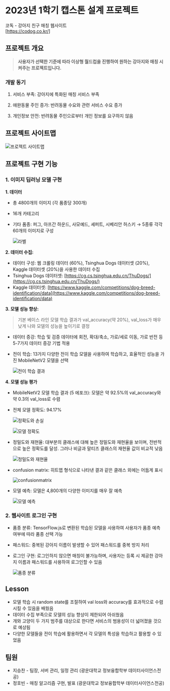 # 2023년 1학기 캡스톤 설계 프로젝트
코독 - 강아지 친구 매칭 웹사이트 \
[https://codog.co.kr/]

## 프로젝트 개요

> **사용자가 선택한 기준에 따라 이상형 월드컵을 진행하여 원하는 강아지와 매칭 시켜주는 프로젝트입니다.**

### 개발 동기
1. 서비스 부족: 강아지에 특화된 매칭 서비스 부족

2. 애완동물 주인 증가: 반려동물 수요와 관련 서비스 수요 증가

3. 개인정보 안전: 반려동물 주인으로부터 개인 정보를 요구하지 않음

## 프로젝트 사이트맵
![프로젝트 사이트맵](/image/sitemap.png)

## 프로젝트 구현 기능

### 1. 이미지 딥러닝 모델 구현

**1. 데이터**
- 총 4800개의 이미지 (각 품종당 300개)
- 16개 카테고리
- 기타 품종: 퍼그, 아프간 하운드, 사모예드, 셰퍼트, 시베리안 허스키 → 5종류 각각 60개의 이미지로 구성

    ![라벨](/image/label.png)

**2. 데이터 수집:**

- 데이터 구성: 웹 크롤링 데이터 (60%), Tsinghua Dogs 데이터셋 (20%), Kaggle 데이터셋 (20%)을 사용한 데이터 수집
- Tsinghua Dogs 데이터셋: [https://cg.cs.tsinghua.edu.cn/ThuDogs/](https://cg.cs.tsinghua.edu.cn/ThuDogs/)
- Kaggle 데이터셋: [https://www.kaggle.com/competitions/dog-breed-identification/data](https://www.kaggle.com/competitions/dog-breed-identification/data)

**3. 모델 성능 향상:**

   > 기본 베이스 라인 모델 학습 결과가 val_accuracy(약 20%), val_loss가 매우 낮게 나와 모델의 성능을 높이기로 결정

- 데이터 증강: 학습 및 검증 데이터에 회전, 확대/축소, 가로/세로 이동, 가로 반전 등 5-7가지 데이터 증강 기법 적용
- 전이 학습: 13가지 다양한 전이 학습 모델을 사용하여 학습하고, 효율적인 성능을 가진 MobileNetV2 모델을 선택

    ![전이 학습 결과](/image/transferlearning.png)

**4. 모델 성능 평가**
- MobileNetV2 모델 학습 결과 (5 에포크): 모델은 약 92.5%의 val_accuracy와 약 0.3의 val_loss로 수렴

- 전체 모델 정확도: 94.17%

    ![정확도와 손실](/image/accuracy&loss.png)

    ![모델 정확도](/image/modelaccuracy.png)

- 정밀도와 재현율: 대부분의 클래스에 대해 높은 정밀도와 재현율을 보이며, 전반적으로 높은 정확도를 달성. 그러나 비글과 말티즈 클래스의 재현율 값이 비교적 낮음

    ![정밀도와 재현율](/image/precision&recall.png)

- confusion matrix: 히트맵 형식으로 나타낸 결과 같은 클래스 외에는 어둡게 표시

    ![confusionmatrix](/image/confusionmatrix.png)

- 모델 예측: 모델은 4,800개의 다양한 이미지를 매우 잘 예측

    ![모델 예측](/image/modelprediction.png)
    
### 2. 웹사이트 로그인 구현

- 품종 분류: TensorFlow.js로 변환된 학습된 모델을 사용하여 사용자가 품종 예측 여부에 따라 품종 선택 가능
- 패스워드: 중복된 강아지 이름이 발생할 수 있어 패스워드를 중복 방지 처리
- 로그인 구현: 로그인하지 않으면 매칭이 불가능하며, 사용자는 등록 시 제공한 강아지 이름과 패스워드를 사용하여 로그인할 수 있음

    ![품종 분류](/image/breedclassification.png)

## Lesson

- 모델 학습 시 random state를 조절하여 val loss와 accuracy를 효과적으로 수렴시킬 수 있음을 배웠음
- 데이터 수집 부족으로 모델의 성능 향상이 제한되어 아쉬웠음
- 개와 고양이 두 가지 범주를 대상으로 한다면 서비스의 범용성이 더 넓어졌을 것으로 예상됨
- 다양한 모델들을 전이 학습에 활용하면서 각 모델의 특성을 학습하고 활용할 수 있었음

## 팀원

- 지승찬 - 팀장, 서버 관리, 일정 관리 (광운대학교 정보융합학부 데이터사이언스전공)
- 정호빈 - 매칭 알고리즘 구현, 발표 (광운대학교 정보융합학부 데이터사이언스전공)